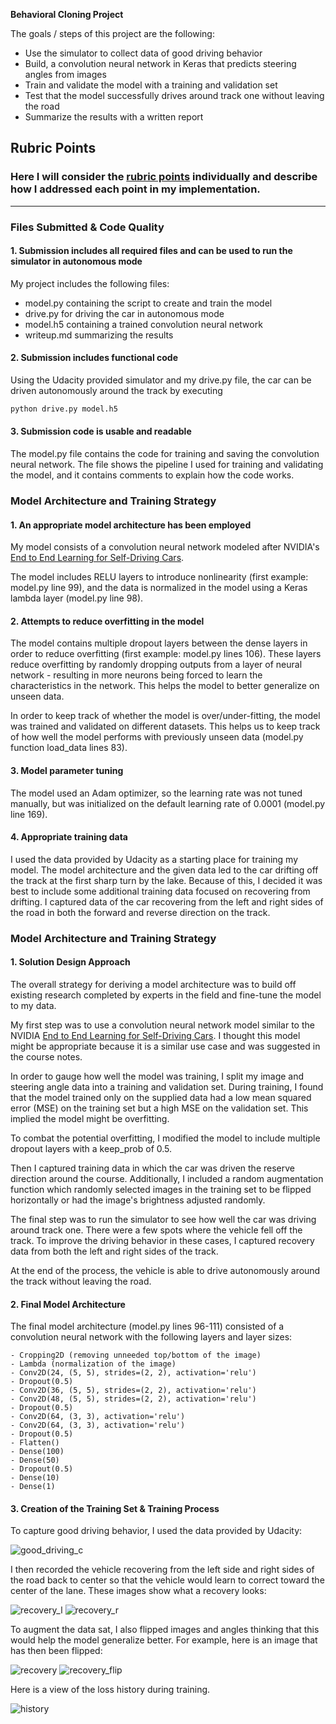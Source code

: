 **Behavioral Cloning Project**

The goals / steps of this project are the following:
* Use the simulator to collect data of good driving behavior
* Build, a convolution neural network in Keras that predicts steering angles from images
* Train and validate the model with a training and validation set
* Test that the model successfully drives around track one without leaving the road
* Summarize the results with a written report

## Rubric Points
### Here I will consider the [rubric points](https://review.udacity.com/#!/rubrics/432/view) individually and describe how I addressed each point in my implementation.  

---
### Files Submitted & Code Quality

#### 1. Submission includes all required files and can be used to run the simulator in autonomous mode

My project includes the following files:
* model.py containing the script to create and train the model
* drive.py for driving the car in autonomous mode
* model.h5 containing a trained convolution neural network
* writeup.md summarizing the results

#### 2. Submission includes functional code
Using the Udacity provided simulator and my drive.py file, the car can be driven autonomously around the track by executing
```sh
python drive.py model.h5
```

#### 3. Submission code is usable and readable

The model.py file contains the code for training and saving the convolution neural network. The file shows the pipeline I used for training and validating the model, and it contains comments to explain how the code works.

### Model Architecture and Training Strategy

#### 1. An appropriate model architecture has been employed

My model consists of a convolution neural network modeled after NVIDIA's [End to End Learning for Self-Driving Cars](https://images.nvidia.com/content/tegra/automotive/images/2016/solutions/pdf/end-to-end-dl-using-px.pdf).

The model includes RELU layers to introduce nonlinearity (first example: model.py line 99), and the data is normalized in the model using a Keras lambda layer (model.py line 98).

#### 2. Attempts to reduce overfitting in the model

The model contains multiple dropout layers between the dense layers in order to reduce overfitting (first example: model.py lines 106). These layers reduce overfitting by randomly dropping outputs from a layer of neural network - resulting in more neurons being forced to learn the characteristics in the network. This helps the model to better generalize on unseen data.

In order to keep track of whether the model is over/under-fitting, the model was trained and validated on different datasets. This helps us to keep track of how well the model performs with previously unseen data (model.py function load_data lines 83).

#### 3. Model parameter tuning

The model used an Adam optimizer, so the learning rate was not tuned manually, but was initialized on the default learning rate of 0.0001 (model.py line 169).

#### 4. Appropriate training data

I used the data provided by Udacity as a starting place for training my model. The model architecture and the given data led to the car drifting off the track at the first sharp turn by the lake. Because of this, I decided it was best to include some additional training data focused on recovering from drifting. I captured data of the car recovering from the left and right sides of the road in both the forward and reverse direction on the track.

### Model Architecture and Training Strategy

#### 1. Solution Design Approach

The overall strategy for deriving a model architecture was to build off existing research completed by experts in the field and fine-tune the model to my data.

My first step was to use a convolution neural network model similar to the NVIDIA [End to End Learning for Self-Driving Cars](https://images.nvidia.com/content/tegra/automotive/images/2016/solutions/pdf/end-to-end-dl-using-px.pdf). I thought this model might be appropriate because it is a similar use case and was suggested in the course notes.

In order to gauge how well the model was training, I split my image and steering angle data into a training and validation set. During training, I found that the model trained only on the supplied data had a low mean squared error (MSE) on the training set but a high MSE on the validation set. This implied the model might be overfitting.

To combat the potential overfitting, I modified the model to include multiple dropout layers with a keep_prob of 0.5.

Then I captured training data in which the car was driven the reserve direction around the course. Additionally, I included a random augmentation function which randomly selected images in the training set to be flipped horizontally or had the image's brightness adjusted randomly.

The final step was to run the simulator to see how well the car was driving around track one. There were a few spots where the vehicle fell off the track. To improve the driving behavior in these cases, I captured recovery data from both the left and right sides of the track.

At the end of the process, the vehicle is able to drive autonomously around the track without leaving the road.

#### 2. Final Model Architecture

The final model architecture (model.py lines 96-111) consisted of a convolution neural network with the following layers and layer sizes:

```
- Cropping2D (removing unneeded top/bottom of the image)
- Lambda (normalization of the image)
- Conv2D(24, (5, 5), strides=(2, 2), activation='relu')
- Dropout(0.5)
- Conv2D(36, (5, 5), strides=(2, 2), activation='relu')
- Conv2D(48, (5, 5), strides=(2, 2), activation='relu')
- Dropout(0.5)
- Conv2D(64, (3, 3), activation='relu')
- Conv2D(64, (3, 3), activation='relu')
- Dropout(0.5)
- Flatten()
- Dense(100)
- Dense(50)
- Dropout(0.5)
- Dense(10)
- Dense(1)
```

#### 3. Creation of the Training Set & Training Process

To capture good driving behavior, I used the data provided by Udacity:

![good_driving_c](https://user-images.githubusercontent.com/11286381/50926331-9e068780-1409-11e9-8cbb-61b83dd3c493.jpg)

I then recorded the vehicle recovering from the left side and right sides of the road back to center so that the vehicle would learn to correct toward the center of the lane. These images show what a recovery looks:

![recovery_l](https://user-images.githubusercontent.com/11286381/50926333-9e9f1e00-1409-11e9-85fb-dccb8602d22e.jpg)
![recovery_r](https://user-images.githubusercontent.com/11286381/50926334-9e9f1e00-1409-11e9-9d3e-f7e6a764e1cb.jpg)

To augment the data sat, I also flipped images and angles thinking that this would help the model generalize better. For example, here is an image that has then been flipped:

![recovery](https://user-images.githubusercontent.com/11286381/50926336-9e9f1e00-1409-11e9-91a2-f8996e35ccdd.jpg)
![recovery_flip](https://user-images.githubusercontent.com/11286381/50926332-9e9f1e00-1409-11e9-8252-40803d38b82c.jpg)

Here is a view of the loss history during training.

![history](https://user-images.githubusercontent.com/11286381/50938054-5b55a700-142b-11e9-9aa8-6a233fb03df6.png)
